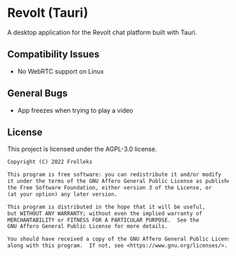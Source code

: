# Revolt (Tauri)
A desktop application for the Revolt chat platform built with Tauri.

## Compatibility Issues
- No WebRTC support on Linux

## General Bugs
- App freezes when trying to play a video

## License
This project is licensed under the AGPL-3.0 license.
```txt
Copyright (C) 2022 Frolleks

This program is free software: you can redistribute it and/or modify
it under the terms of the GNU Affero General Public License as published by
the Free Software Foundation, either version 3 of the License, or
(at your option) any later version.

This program is distributed in the hope that it will be useful,
but WITHOUT ANY WARRANTY; without even the implied warranty of
MERCHANTABILITY or FITNESS FOR A PARTICULAR PURPOSE.  See the
GNU Affero General Public License for more details.

You should have received a copy of the GNU Affero General Public License
along with this program.  If not, see <https://www.gnu.org/licenses/>.
```
